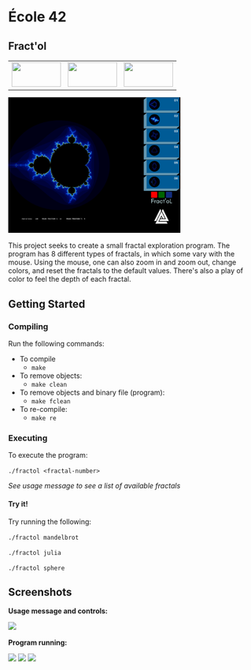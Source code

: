 
# École 42

## Fract'ol

<table style="width:100%">
  <tr>
    <td><img src="pic_mountain.jpg"style="width:100px;height:50px;"></td>
    <td><img src="pic_mountain.jpg"style="width:100px;height:50px;"></td>
    <td><img src="pic_mountain.jpg"style="width:100px;height:50px;"></td>
  </tr>
</table>
<img src="resources/1.png" width="350"/>

This project seeks to create a small fractal exploration program.
The program has 8 different types of fractals, in which some vary with the
mouse. Using the mouse, one can also zoom in and zoom out, change colors, and
reset the fractals to the default values. There's also a play of color to feel
the depth of each fractal.

## Getting Started

### Compiling

Run the following commands:

* To compile
	- `make`
* To remove objects:
	- `make clean`
* To remove objects and binary file (program):
	- `make fclean`
* To re-compile:
	- `make re`

### Executing

To execute the program:

`./fractol <fractal-number>`

*See usage message to see a list of available fractals*

#### Try it!

Try running the following:

`./fractol mandelbrot`

`./fractol julia`

`./fractol sphere`

## Screenshots

**Usage message and controls:**

<img src="resources/f.png" width="400" />

**Program running:**

<img src="resources/fr.png" width="550" />

<img src="resources/fractol-screenshot03.png" width="550" />

<img src="resources/fractol-screenshot04.png" width="550" />

